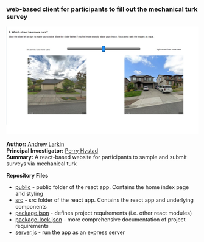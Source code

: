 ### web-based client for participants to fill out the mechanical turk survey ###

<img src="../dataFiles/images/Survey.JPG" width=1000/>

**Author:** [Andrew Larkin](linkedin.com/in/andrew-larkin-525ba3b5) <br>
**Principal Investigator:** [Perry Hystad](https://health.oregonstate.edu/people/perry-hystad) <br>
**Summary:** A react-based website for participants to sample and submit surveys via mechanical turk

**Repository Files** <br>
* [public](./public/) - public folder of the react app.  Contains the home index page and styling
* [src](./src) - src folder of the react app.  Contains the react app and underlying components
* [package.json](./package.json) - defines project requirements (i.e. other react modules)
* [package-lock.json](./package-lock.json) - more comprehensive documentation of project requirements
* [server.js](./server.js) - run the app as an express server
